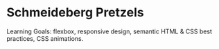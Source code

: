 # Schmeideberg Pretzels

Learning Goals: flexbox, responsive design, semantic HTML & CSS best practices, CSS animations.